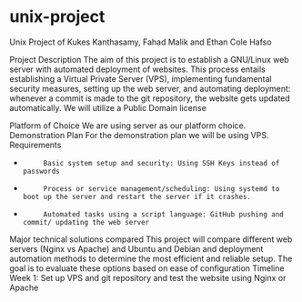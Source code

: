 # unix-project
Unix Project of Kukes Kanthasamy, Fahad Malik and Ethan Cole Hafso


Project Description
The aim of this project is to establish a GNU/Linux web server with automated deployment of websites. This process entails establishing a Virtual Private Server (VPS), implementing fundamental security measures, setting up the web server, and automating deployment: whenever a commit is made to the git repository, the website gets updated automatically. We will utilize a Public Domain license
 
Platform of Choice
We are using server as our platform choice.
Demonstration Plan
For the demonstration plan we will be using VPS.
Requirements
-          Basic system setup and security: Using SSH Keys instead of passwords
-          Process or service management/scheduling: Using systemd to boot up the server and restart the server if it crashes.  	
-          Automated tasks using a script language: GitHub pushing and commit/ updating the web server
Major technical solutions compared
This project will compare different web servers (Nginx vs Apache) and Ubuntu and Debian and deployment automation methods to determine the most efficient and reliable setup. The goal is to evaluate these options based on ease of configuration
Timeline
Week 1: Set up VPS and git repository and test the website using Nginx or Apache

